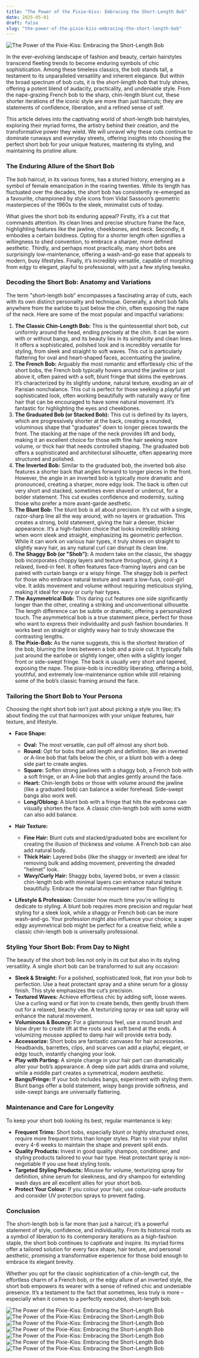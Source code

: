 ```yaml
---
title: "The Power of the Pixie-Kiss: Embracing the Short-Length Bob"
date: 2025-05-01
draft: false
slug: "the-power-of-the-pixie-kiss-embracing-the-short-length-bob" 
---
```


![The Power of the Pixie-Kiss: Embracing the Short-Length Bob](https://i.pinimg.com/736x/0f/be/ad/0fbeadc159af0350dfcc1cc06e9d0e64.jpg "The Power of the Pixie-Kiss: Embracing the Short-Length Bob")

In the ever-evolving landscape of fashion and beauty, certain hairstyles transcend fleeting trends to become enduring symbols of chic sophistication. Among these timeless classics, the bob stands tall, a testament to its unparalleled versatility and inherent elegance. But within the broad spectrum of bob cuts, it is the *short-length bob* that truly shines, offering a potent blend of audacity, practicality, and undeniable style. From the nape-grazing French bob to the sharp, chin-length blunt cut, these shorter iterations of the iconic style are more than just haircuts; they are statements of confidence, liberation, and a refined sense of self.

This article delves into the captivating world of short-length bob hairstyles, exploring their myriad forms, the artistry behind their creation, and the transformative power they wield. We will unravel why these cuts continue to dominate runways and everyday streets, offering insights into choosing the perfect short bob for your unique features, mastering its styling, and maintaining its pristine allure.

### The Enduring Allure of the Short Bob

The bob haircut, in its various forms, has a storied history, emerging as a symbol of female emancipation in the roaring twenties. While its length has fluctuated over the decades, the short bob has consistently re-emerged as a favourite, championed by style icons from Vidal Sassoon’s geometric masterpieces of the 1960s to the sleek, minimalist cuts of today.

What gives the short bob its enduring appeal? Firstly, it’s a cut that commands attention. Its clean lines and precise structure frame the face, highlighting features like the jawline, cheekbones, and neck. Secondly, it embodies a certain boldness. Opting for a shorter length often signifies a willingness to shed convention, to embrace a sharper, more defined aesthetic. Thirdly, and perhaps most practically, many short bobs are surprisingly low-maintenance, offering a wash-and-go ease that appeals to modern, busy lifestyles. Finally, it’s incredibly versatile, capable of morphing from edgy to elegant, playful to professional, with just a few styling tweaks.

### Decoding the Short Bob: Anatomy and Variations

The term "short-length bob" encompasses a fascinating array of cuts, each with its own distinct personality and technique. Generally, a short bob falls anywhere from the earlobe to just below the chin, often exposing the nape of the neck. Here are some of the most popular and impactful variations:

1. **The Classic Chin-Length Bob:** This is the quintessential short bob, cut uniformly around the head, ending precisely at the chin. It can be worn with or without bangs, and its beauty lies in its simplicity and clean lines. It offers a sophisticated, polished look and is incredibly versatile for styling, from sleek and straight to soft waves. This cut is particularly flattering for oval and heart-shaped faces, accentuating the jawline.
2. **The French Bob:** Arguably the most romantic and effortlessly chic of the short bobs, the French bob typically hovers around the jawline or just above it, often paired with a soft, blunt fringe that skims the eyebrows. It’s characterized by its slightly undone, natural texture, exuding an air of Parisian nonchalance. This cut is perfect for those seeking a playful yet sophisticated look, often working beautifully with naturally wavy or fine hair that can be encouraged to have some natural movement. It’s fantastic for highlighting the eyes and cheekbones.
3. **The Graduated Bob (or Stacked Bob):** This cut is defined by its layers, which are progressively shorter at the back, creating a rounded, voluminous shape that "graduates" down to longer pieces towards the front. The stacking at the nape of the neck provides lift and body, making it an excellent choice for those with fine hair seeking more volume, or thick hair that needs controlled shaping. The graduated bob offers a sophisticated and architectural silhouette, often appearing more structured and polished.
4. **The Inverted Bob:** Similar to the graduated bob, the inverted bob also features a shorter back that angles forward to longer pieces in the front. However, the angle in an inverted bob is typically more dramatic and pronounced, creating a sharper, more edgy look. The back is often cut very short and stacked, sometimes even shaved or undercut, for a bolder statement. This cut exudes confidence and modernity, suiting those who prefer a more avant-garde aesthetic.
5. **The Blunt Bob:** The blunt bob is all about precision. It’s cut with a single, razor-sharp line all the way around, with no layers or graduation. This creates a strong, bold statement, giving the hair a denser, thicker appearance. It’s a high-fashion choice that looks incredibly striking when worn sleek and straight, emphasizing its geometric perfection. While it can work on various hair types, it truly shines on straight to slightly wavy hair, as any natural curl can disrupt its clean line.
6. **The Shaggy Bob (or "Shob"):** A modern take on the classic, the shaggy bob incorporates choppy layers and texture throughout, giving it a relaxed, lived-in feel. It often features face-framing layers and can be paired with curtain bangs or a wispy fringe. The shaggy bob is perfect for those who embrace natural texture and want a low-fuss, cool-girl vibe. It adds movement and volume without requiring meticulous styling, making it ideal for wavy or curly hair types.
7. **The Asymmetrical Bob:** This daring cut features one side significantly longer than the other, creating a striking and unconventional silhouette. The length difference can be subtle or dramatic, offering a personalized touch. The asymmetrical bob is a true statement piece, perfect for those who want to express their individuality and push fashion boundaries. It works best on straight or slightly wavy hair to truly showcase the contrasting lengths.
8. **The Pixie-Bob:** As the name suggests, this is the shortest iteration of the bob, blurring the lines between a bob and a pixie cut. It typically falls just around the earlobe or slightly longer, often with a slightly longer front or side-swept fringe. The back is usually very short and tapered, exposing the nape. The pixie-bob is incredibly liberating, offering a bold, youthful, and extremely low-maintenance option while still retaining some of the bob’s classic framing around the face.

### Tailoring the Short Bob to Your Persona

Choosing the right short bob isn’t just about picking a style you like; it’s about finding the cut that harmonizes with your unique features, hair texture, and lifestyle.

* **Face Shape:**

  + **Oval:** The most versatile, can pull off almost any short bob.
  + **Round:** Opt for bobs that add length and definition, like an inverted or A-line bob that falls below the chin, or a blunt bob with a deep side part to create angles.
  + **Square:** Soften strong jawlines with a shaggy bob, a French bob with a soft fringe, or an A-line bob that angles gently around the face.
  + **Heart:** Chin-length bobs or those with volume around the jawline (like a graduated bob) can balance a wider forehead. Side-swept bangs also work well.
  + **Long/Oblong:** A blunt bob with a fringe that hits the eyebrows can visually shorten the face. A classic chin-length bob with some width can also add balance.
* **Hair Texture:**

  + **Fine Hair:** Blunt cuts and stacked/graduated bobs are excellent for creating the illusion of thickness and volume. A French bob can also add natural body.
  + **Thick Hair:** Layered bobs (like the shaggy or inverted) are ideal for removing bulk and adding movement, preventing the dreaded "helmet" look.
  + **Wavy/Curly Hair:** Shaggy bobs, layered bobs, or even a classic chin-length bob with minimal layers can enhance natural texture beautifully. Embrace the natural movement rather than fighting it.
* **Lifestyle & Profession:** Consider how much time you’re willing to dedicate to styling. A blunt bob requires more precision and regular heat styling for a sleek look, while a shaggy or French bob can be more wash-and-go. Your profession might also influence your choice; a super edgy asymmetrical bob might be perfect for a creative field, while a classic chin-length bob is universally professional.

### Styling Your Short Bob: From Day to Night

The beauty of the short bob lies not only in its cut but also in its styling versatility. A single short bob can be transformed to suit any occasion:

* **Sleek & Straight:** For a polished, sophisticated look, flat iron your bob to perfection. Use a heat protectant spray and a shine serum for a glossy finish. This style emphasizes the cut’s precision.
* **Textured Waves:** Achieve effortless chic by adding soft, loose waves. Use a curling wand or flat iron to create bends, then gently brush them out for a relaxed, beachy vibe. A texturizing spray or sea salt spray will enhance the natural movement.
* **Voluminous & Bouncy:** For a glamorous feel, use a round brush and blow dryer to create lift at the roots and a soft bend at the ends. A volumizing mousse applied to damp hair will provide extra body.
* **Accessorize:** Short bobs are fantastic canvases for hair accessories. Headbands, barrettes, clips, and scarves can add a playful, elegant, or edgy touch, instantly changing your look.
* **Play with Parting:** A simple change in your hair part can dramatically alter your bob’s appearance. A deep side part adds drama and volume, while a middle part creates a symmetrical, modern aesthetic.
* **Bangs/Fringe:** If your bob includes bangs, experiment with styling them. Blunt bangs offer a bold statement, wispy bangs provide softness, and side-swept bangs are universally flattering.

### Maintenance and Care for Longevity

To keep your short bob looking its best, regular maintenance is key:

* **Frequent Trims:** Short bobs, especially blunt or highly structured ones, require more frequent trims than longer styles. Plan to visit your stylist every 4-6 weeks to maintain the shape and prevent split ends.
* **Quality Products:** Invest in good quality shampoo, conditioner, and styling products tailored to your hair type. Heat protectant spray is non-negotiable if you use heat styling tools.
* **Targeted Styling Products:** Mousse for volume, texturizing spray for definition, shine serum for sleekness, and dry shampoo for extending wash days are all excellent allies for your short bob.
* **Protect Your Colour:** If you colour your hair, use colour-safe products and consider UV protection sprays to prevent fading.

### Conclusion

The short-length bob is far more than just a haircut; it’s a powerful statement of style, confidence, and individuality. From its historical roots as a symbol of liberation to its contemporary iterations as a high-fashion staple, the short bob continues to captivate and inspire. Its myriad forms offer a tailored solution for every face shape, hair texture, and personal aesthetic, promising a transformative experience for those bold enough to embrace its elegant brevity.

Whether you opt for the classic sophistication of a chin-length cut, the effortless charm of a French bob, or the edgy allure of an inverted style, the short bob empowers its wearer with a sense of refined chic and undeniable presence. It’s a testament to the fact that sometimes, less truly is more – especially when it comes to a perfectly executed, short-length bob.

![The Power of the Pixie-Kiss: Embracing the Short-Length Bob](https://i.pinimg.com/originals/a1/8d/a8/a18da861f135772338a47e74b47a0ff7.jpg "The Power of the Pixie-Kiss: Embracing the Short-Length Bob") ![The Power of the Pixie-Kiss: Embracing the Short-Length Bob](https://i.pinimg.com/736x/5d/e2/aa/5de2aa0d4f178a2d3e4c5fe3e86be3c4.jpg "The Power of the Pixie-Kiss: Embracing the Short-Length Bob") ![The Power of the Pixie-Kiss: Embracing the Short-Length Bob](https://i.pinimg.com/originals/b9/ee/de/b9eede8f535abe982fb582e737dc2d26.jpg "The Power of the Pixie-Kiss: Embracing the Short-Length Bob") ![The Power of the Pixie-Kiss: Embracing the Short-Length Bob](https://i.pinimg.com/736x/63/08/cc/6308cc1a86250aede46ac0daa2450311.jpg "The Power of the Pixie-Kiss: Embracing the Short-Length Bob") ![The Power of the Pixie-Kiss: Embracing the Short-Length Bob](https://simpleideasforfashion.com/wp-content/uploads/2023/02/short-to-mid-length-bob-hairstyles-2024-828x1024.jpg "The Power of the Pixie-Kiss: Embracing the Short-Length Bob") ![The Power of the Pixie-Kiss: Embracing the Short-Length Bob](https://i.pinimg.com/originals/e7/80/d3/e780d3c7e70ee1dc2044d3557eef3db0.jpg "The Power of the Pixie-Kiss: Embracing the Short-Length Bob") ![The Power of the Pixie-Kiss: Embracing the Short-Length Bob](https://www.fabmood.com/inspiration/wp-content/uploads/2024/12/Low-Maintenance-Medium-Length-Haircuts-88.jpg "The Power of the Pixie-Kiss: Embracing the Short-Length Bob")